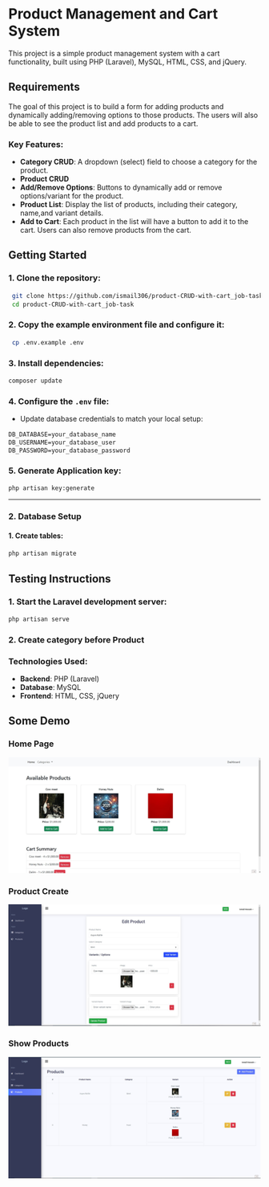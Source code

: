 # Product Management and Cart System

This project is a simple product management system with a cart functionality, built using PHP (Laravel), MySQL, HTML, CSS, and jQuery.

## Requirements

The goal of this project is to build a form for adding products and dynamically adding/removing options to those products. The users will also be able to see the product list and add products to a cart.

### Key Features:

- **Category CRUD**: A dropdown (select) field to choose a category for the product.
- **Product CRUD**
- **Add/Remove Options**: Buttons to dynamically add or remove options/variant for the product.
- **Product List**: Display the list of products, including their category, name,and variant details.
- **Add to Cart**: Each product in the list will have a button to add it to the cart. Users can also remove products from the cart.

## Getting Started

### 1. Clone the repository:
```bash
 git clone https://github.com/ismail306/product-CRUD-with-cart_job-task.git
 cd product-CRUD-with-cart_job-task
```

### 2. Copy the example environment file and configure it:
```bash
 cp .env.example .env
```

### 3. Install dependencies:
```bash
composer update
 ```

### 4. Configure the `.env` file:
- Update database credentials to match your local setup:
 ```env
DB_DATABASE=your_database_name
DB_USERNAME=your_database_user
DB_PASSWORD=your_database_password
```
### 5. Generate Application key:
 ```bash
php artisan key:generate
 ```
---

### 2. Database Setup

#### 1.  Create tables:
 ```bash
 php artisan migrate
 ```


## Testing Instructions
### 1. Start the Laravel development server:
 ```bash
 php artisan serve
 ```
### 2. Create category before Product

### Technologies Used:

- **Backend**: PHP (Laravel)
- **Database**: MySQL
- **Frontend**: HTML, CSS, jQuery

## Some Demo 

### Home Page
![Home Page](public/demo3.jpg)

### Product Create
![Postman Demo 2](public/demo1.jpg)

### Show Products
![Postman Demo 3](public/demo2.jpg)


